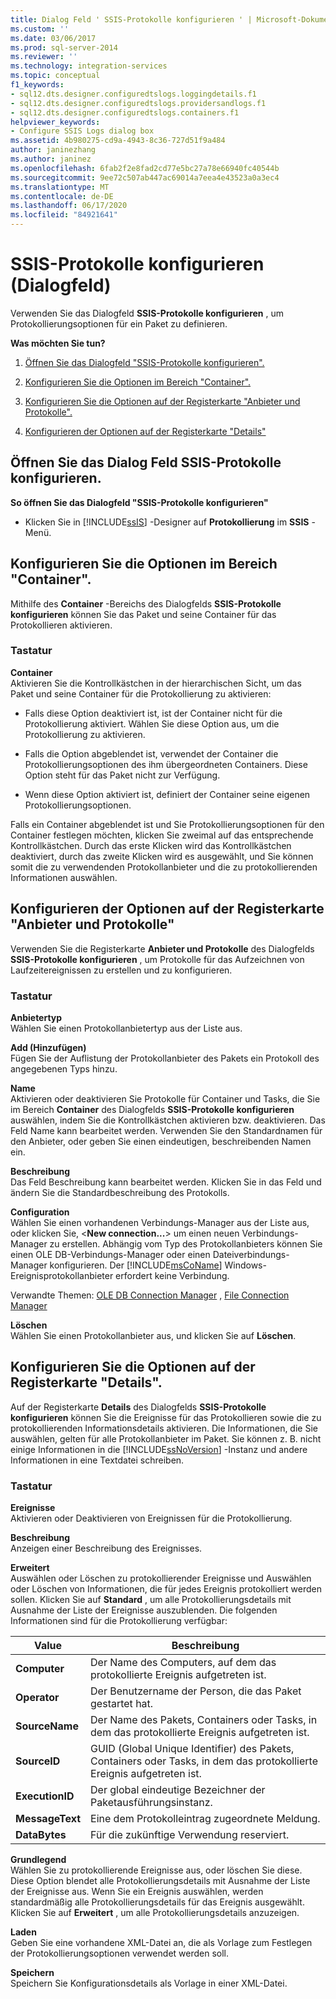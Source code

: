 ```yaml
---
title: Dialog Feld ' SSIS-Protokolle konfigurieren ' | Microsoft-Dokumentation
ms.custom: ''
ms.date: 03/06/2017
ms.prod: sql-server-2014
ms.reviewer: ''
ms.technology: integration-services
ms.topic: conceptual
f1_keywords:
- sql12.dts.designer.configuredtslogs.loggingdetails.f1
- sql12.dts.designer.configuredtslogs.providersandlogs.f1
- sql12.dts.designer.configuredtslogs.containers.f1
helpviewer_keywords:
- Configure SSIS Logs dialog box
ms.assetid: 4b980275-cd9a-4943-8c36-727d51f9a484
author: janinezhang
ms.author: janinez
ms.openlocfilehash: 6fab2f2e8fad2cd77e5bc27a78e66940fc40544b
ms.sourcegitcommit: 9ee72c507ab447ac69014a7eea4e43523a0a3ec4
ms.translationtype: MT
ms.contentlocale: de-DE
ms.lasthandoff: 06/17/2020
ms.locfileid: "84921641"
---
```

# <a name="configure-ssis-logs-dialog-box"></a>SSIS-Protokolle konfigurieren (Dialogfeld)
  Verwenden Sie das Dialogfeld **SSIS-Protokolle konfigurieren** , um Protokollierungsoptionen für ein Paket zu definieren.  
  
 **Was möchten Sie tun?**  
  
1.  [Öffnen Sie das Dialogfeld "SSIS-Protokolle konfigurieren".](#open_dialog)  
  
2.  [Konfigurieren Sie die Optionen im Bereich "Container".](#container)  
  
3.  [Konfigurieren Sie die Optionen auf der Registerkarte "Anbieter und Protokolle".](#provider)  
  
4.  [Konfigurieren der Optionen auf der Registerkarte "Details"](#detail)  
  
##  <a name="open-the-configure-ssis-logs-dialog-box"></a><a name="open_dialog"></a>Öffnen Sie das Dialog Feld SSIS-Protokolle konfigurieren.  
 **So öffnen Sie das Dialogfeld "SSIS-Protokolle konfigurieren"**  
  
-   Klicken Sie in [!INCLUDE[ssIS](../includes/ssis-md.md)] -Designer auf **Protokollierung** im **SSIS** -Menü.  
  
##  <a name="configure-the-options-in-the-containers-pane"></a><a name="container"></a>Konfigurieren Sie die Optionen im Bereich "Container".  
 Mithilfe des **Container** -Bereichs des Dialogfelds **SSIS-Protokolle konfigurieren** können Sie das Paket und seine Container für das Protokollieren aktivieren.  
  
### <a name="options"></a>Tastatur  
 **Container**  
 Aktivieren Sie die Kontrollkästchen in der hierarchischen Sicht, um das Paket und seine Container für die Protokollierung zu aktivieren:  
  
-   Falls diese Option deaktiviert ist, ist der Container nicht für die Protokollierung aktiviert. Wählen Sie diese Option aus, um die Protokollierung zu aktivieren.  
  
-   Falls die Option abgeblendet ist, verwendet der Container die Protokollierungsoptionen des ihm übergeordneten Containers. Diese Option steht für das Paket nicht zur Verfügung.  
  
-   Wenn diese Option aktiviert ist, definiert der Container seine eigenen Protokollierungsoptionen.  
  
 Falls ein Container abgeblendet ist und Sie Protokollierungsoptionen für den Container festlegen möchten, klicken Sie zweimal auf das entsprechende Kontrollkästchen. Durch das erste Klicken wird das Kontrollkästchen deaktiviert, durch das zweite Klicken wird es ausgewählt, und Sie können somit die zu verwendenden Protokollanbieter und die zu protokollierenden Informationen auswählen.  
  
##  <a name="configure-the-options-on-the-providers-and-logs-tab"></a><a name="provider"></a>Konfigurieren der Optionen auf der Registerkarte "Anbieter und Protokolle"  
 Verwenden Sie die Registerkarte **Anbieter und Protokolle** des Dialogfelds **SSIS-Protokolle konfigurieren** , um Protokolle für das Aufzeichnen von Laufzeitereignissen zu erstellen und zu konfigurieren.  
  
### <a name="options"></a>Tastatur  
 **Anbietertyp**  
 Wählen Sie einen Protokollanbietertyp aus der Liste aus.  
  
 **Add (Hinzufügen)**  
 Fügen Sie der Auflistung der Protokollanbieter des Pakets ein Protokoll des angegebenen Typs hinzu.  
  
 **Name**  
 Aktivieren oder deaktivieren Sie Protokolle für Container und Tasks, die Sie im Bereich **Container** des Dialogfelds **SSIS-Protokolle konfigurieren** auswählen, indem Sie die Kontrollkästchen aktivieren bzw. deaktivieren. Das Feld Name kann bearbeitet werden. Verwenden Sie den Standardnamen für den Anbieter, oder geben Sie einen eindeutigen, beschreibenden Namen ein.  
  
 **Beschreibung**  
 Das Feld Beschreibung kann bearbeitet werden. Klicken Sie in das Feld und ändern Sie die Standardbeschreibung des Protokolls.  
  
 **Configuration**  
 Wählen Sie einen vorhandenen Verbindungs-Manager aus der Liste aus, oder klicken Sie, \<**New connection...**> um einen neuen Verbindungs-Manager zu erstellen. Abhängig vom Typ des Protokollanbieters können Sie einen OLE DB-Verbindungs-Manager oder einen Dateiverbindungs-Manager konfigurieren. Der [!INCLUDE[msCoName](../includes/msconame-md.md)] Windows-Ereignisprotokollanbieter erfordert keine Verbindung.  
  
 Verwandte Themen: [OLE DB Connection Manager](connection-manager/ole-db-connection-manager.md) , [File Connection Manager](connection-manager/file-connection-manager.md)  
  
 **Löschen**  
 Wählen Sie einen Protokollanbieter aus, und klicken Sie auf **Löschen**.  
  
##  <a name="configure-the-options-on-the-details-tab"></a><a name="detail"></a> Konfigurieren Sie die Optionen auf der Registerkarte "Details".  
 Auf der Registerkarte **Details** des Dialogfelds **SSIS-Protokolle konfigurieren** können Sie die Ereignisse für das Protokollieren sowie die zu protokollierenden Informationsdetails aktivieren. Die Informationen, die Sie auswählen, gelten für alle Protokollanbieter im Paket. Sie können z. B. nicht einige Informationen in die [!INCLUDE[ssNoVersion](../includes/ssnoversion-md.md)] -Instanz und andere Informationen in eine Textdatei schreiben.  
  
### <a name="options"></a>Tastatur  
 **Ereignisse**  
 Aktivieren oder Deaktivieren von Ereignissen für die Protokollierung.  
  
 **Beschreibung**  
 Anzeigen einer Beschreibung des Ereignisses.  
  
 **Erweitert**  
 Auswählen oder Löschen zu protokollierender Ereignisse und Auswählen oder Löschen von Informationen, die für jedes Ereignis protokolliert werden sollen. Klicken Sie auf **Standard** , um alle Protokollierungsdetails mit Ausnahme der Liste der Ereignisse auszublenden. Die folgenden Informationen sind für die Protokollierung verfügbar:  
  
|Value|Beschreibung|  
|-----------|-----------------|  
|**Computer**|Der Name des Computers, auf dem das protokollierte Ereignis aufgetreten ist.|  
|**Operator**|Der Benutzername der Person, die das Paket gestartet hat.|  
|**SourceName**|Der Name des Pakets, Containers oder Tasks, in dem das protokollierte Ereignis aufgetreten ist.|  
|**SourceID**|GUID (Global Unique Identifier) des Pakets, Containers oder Tasks, in dem das protokollierte Ereignis aufgetreten ist.|  
|**ExecutionID**|Der global eindeutige Bezeichner der Paketausführungsinstanz.|  
|**MessageText**|Eine dem Protokolleintrag zugeordnete Meldung.|  
|**DataBytes**|Für die zukünftige Verwendung reserviert.|  
  
 **Grundlegend**  
 Wählen Sie zu protokollierende Ereignisse aus, oder löschen Sie diese. Diese Option blendet alle Protokollierungsdetails mit Ausnahme der Liste der Ereignisse aus. Wenn Sie ein Ereignis auswählen, werden standardmäßig alle Protokollierungsdetails für das Ereignis ausgewählt. Klicken Sie auf **Erweitert** , um alle Protokollierungsdetails anzuzeigen.  
  
 **Laden**  
 Geben Sie eine vorhandene XML-Datei an, die als Vorlage zum Festlegen der Protokollierungsoptionen verwendet werden soll.  
  
 **Speichern**  
 Speichern Sie Konfigurationsdetails als Vorlage in einer XML-Datei.  
  
  
